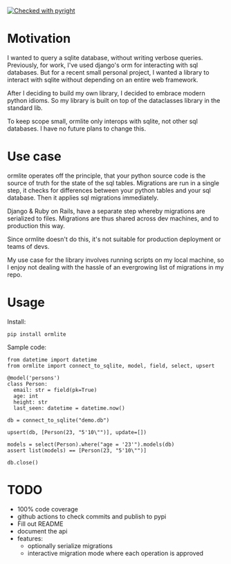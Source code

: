 [![Checked with pyright](https://microsoft.github.io/pyright/img/pyright_badge.svg)](https://microsoft.github.io/pyright/)

# Motivation
I wanted to query a sqlite database, without writing verbose queries. Previously, for work, I've used django's orm for interacting with sql databases. But for a recent small personal project, I wanted a library to interact with sqlite without depending on an entire web framework.

After I deciding to build my own library, I decided to embrace modern python idioms. So my library is built on top of the dataclasses library in the standard lib. 

To keep scope small, ormlite only interops with sqlite, not other sql databases. I have no future plans to change this.

# Use case

ormlite operates off the principle, that your python source code is the source of truth for the state of the sql tables. Migrations are run in a single step, it checks for differences between your python tables and your sql database. Then it applies sql migrations immediately.

Django & Ruby on Rails, have a separate step whereby migrations are serialized to files. Migrations are thus shared across dev machines, and to production this way. 

Since ormlite doesn't do this, it's not suitable for production deployment or teams of devs.

My use case for the library involves running scripts on my local machine, so I enjoy not dealing with the hassle of an evergrowing list of migrations in my repo.

# Usage

Install:
```
pip install ormlite
```

Sample code:
```python3
from datetime import datetime
from ormlite import connect_to_sqlite, model, field, select, upsert

@model('persons')
class Person:
  email: str = field(pk=True)
  age: int
  height: str
  last_seen: datetime = datetime.now()

db = connect_to_sqlite("demo.db")

upsert(db, [Person(23, "5'10\"")], update=[])

models = select(Person).where("age = '23'").models(db)
assert list(models) == [Person(23, "5'10\"")]

db.close()
```

# TODO
- 100% code coverage
- github actions to check commits and publish to pypi
- Fill out README
- document the api
- features:
  - optionally serialize migrations
  - interactive migration mode where each operation is approved
